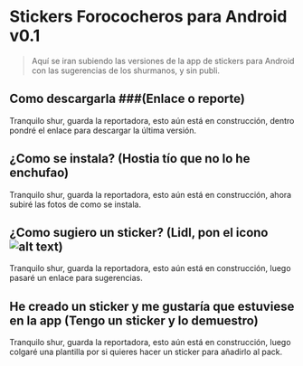 # Stickers Forococheros para Android v0.1

> Aquí se iran subiendo las versiones de la app de stickers para Android con las sugerencias de los shurmanos, y sin publi.

## Como descargarla ###(Enlace o reporte)

Tranquilo shur, guarda la reportadora, esto aún está en construcción, dentro pondré el enlace para descargar la última versión.

## ¿Como se instala? (Hostia tío que no lo he enchufao)

Tranquilo shur, guarda la reportadora, esto aún está en construcción, ahora subiré las fotos de como se instala.

## ¿Como sugiero un sticker? (Lidl, pon el icono ![alt text](http://i40.tinypic.com/35i2loo.gif "roto2d2"))

Tranquilo shur, guarda la reportadora, esto aún está en construcción, luego pasaré un enlace para sugerencias.

## He creado un sticker y me gustaría que estuviese en la app (Tengo un sticker y lo demuestro)

Tranquilo shur, guarda la reportadora, esto aún está en construcción, luego colgaré una plantilla por si quieres hacer un sticker para añadirlo al pack.

